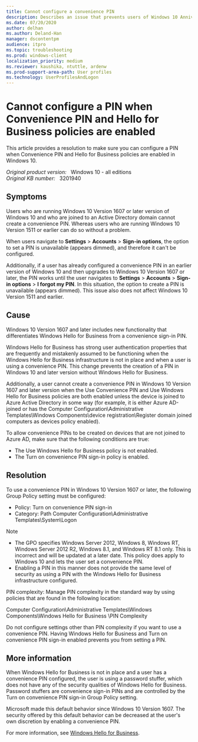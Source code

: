 ```yaml
---
title: Cannot configure a convenience PIN
description: Describes an issue that prevents users of Windows 10 Anniversary Update from setting a convenience PIN. This change involves Windows Hello for Business and the increased security that this feature offers. A resolution is provided.
ms.date: 07/20/2020
author: delhan
ms.author: Deland-Han
manager: dscontentpm
audience: itpro
ms.topic: troubleshooting
ms.prod: windows-client
localization_priority: medium
ms.reviewer: kaushika, ntuttle, ardenw
ms.prod-support-area-path: User profiles
ms.technology: UserProfilesAndLogon
---
```

# Cannot configure a PIN when Convenience PIN and Hello for Business policies are enabled

This article provides a resolution to make sure you can configure a PIN when Convenience PIN and Hello for Business policies are enabled in Windows 10.

_Original product version:_ &nbsp; Windows 10 - all editions  
_Original KB number:_ &nbsp; 3201940

## Symptoms

Users who are running Windows 10 Version 1607 or later version of Windows 10 and who are joined to an Active Directory domain cannot create a convenience PIN. Whereas users who are running Windows 10 Version 1511 or earlier can do so without a problem.

When users navigate to **Settings** > **Accounts** > **Sign-in options**, the option to set a PIN is unavailable (appears dimmed), and therefore it can't be configured.

Additionally, if a user has already configured a convenience PIN in an earlier version of Windows 10 and then upgrades to Windows 10 Version 1607 or later, the PIN works until the user navigates to **Settings** > **Accounts** > **Sign-in options** > **I forgot my PIN**. In this situation, the option to create a PIN is unavailable (appears dimmed). This issue also does not affect Windows 10 Version 1511 and earlier.

## Cause

Windows 10 Version 1607 and later includes new functionality that differentiates Windows Hello for Business from a convenience sign-in PIN.

Windows Hello for Business has strong user authentication properties that are frequently and mistakenly assumed to be functioning when the Windows Hello for Business infrastructure is not in place and when a user is using a convenience PIN. This change prevents the creation of a PIN in Windows 10 and later version without Windows Hello for Business.

Additionally, a user cannot create a convenience PIN in Windows 10 Version 1607 and later version when the Use Convenience PIN and Use Windows Hello for Business policies are both enabled unless the device is joined to Azure Active Directory in some way (for example, it is either Azure AD-joined or has the Computer Configuration\Administrative Templates\Windows Components\device registration\Register domain joined computers as devices policy enabled).

To allow convenience PINs to be created on devices that are not joined to Azure AD, make sure that the following conditions are true:

- The Use Windows Hello for Business policy is not enabled.
- The Turn on convenience PIN sign-in policy is enabled.

## Resolution

To use a convenience PIN in Windows 10 Version 1607 or later, the following Group Policy setting must be configured:

- Policy: Turn on convenience PIN sign-in
- Category: Path Computer Configuration\Administrative Templates\System\Logon

> [!NOTE]
>
> - The GPO specifies Windows Server 2012, Windows 8, Windows RT, Windows Server 2012 R2, Windows 8.1, and Windows RT 8.1 only. This is incorrect and will be updated at a later date. This policy does apply to Windows 10 and lets the user set a convenience PIN.
> - Enabling a PIN in this manner does not provide the same level of security as using a PIN with the Windows Hello for Business infrastructure configured.

PIN complexity: Manage PIN complexity in the standard way by using policies that are found in the following location:

Computer Configuration\Administrative Templates\Windows Components\Windows Hello for Business \PIN Complexity

Do not configure settings other than PIN complexity if you want to use a convenience PIN. Having Windows Hello for Business and Turn on convenience PIN sign-in enabled prevents you from setting a PIN.

## More information

When Windows Hello for Business is not in place and a user has a convenience PIN configured, the user is using a password stuffer, which does not have any of the security qualities of Windows Hello for Business. Password stuffers are convenience sign-in PINs and are controlled by the Turn on convenience PIN sign-in Group Policy setting.

Microsoft made this default behavior since Windows 10 Version 1607. The security offered by this default behavior can be decreased at the user's own discretion by enabling a convenience PIN.

For more information, see [Windows Hello for Business](/windows/security/identity-protection/hello-for-business/hello-identity-verification).

